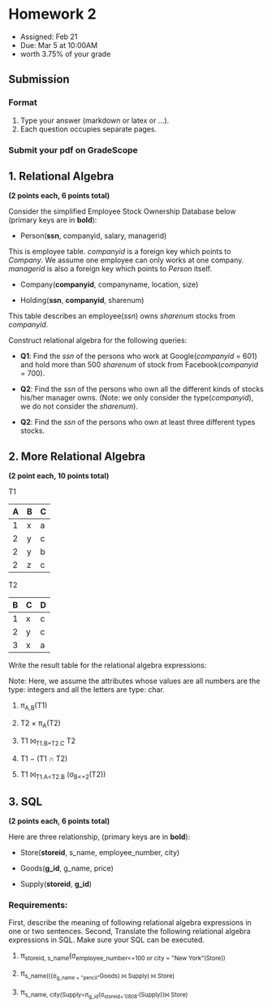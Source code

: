 # Homework 2

* Assigned: Feb 21 
* Due: Mar 5 at 10:00AM 
* worth 3.75% of your grade 

## Submission

### Format
1. Type your answer (markdown or latex or ...).
2. Each question occupies separate pages.

### Submit your pdf on GradeScope

## 1. Relational Algebra

**(2 points each, 6 points total)**

Consider the simplified Employee Stock Ownership Database below (primary keys are in **bold**):

* Person(**ssn**, companyid, salary, managerid) 

This is employee table. *companyid* is a foreign key which points to *Company*. 
We assume one employee can only works at one company. *managerid* is also a foreign key 
which points to *Person* itself. 

* Company(**companyid**, companyname, location, size)

* Holding(**ssn**, **companyid**, sharenum)

This table describes an employee(*ssn*) owns *sharenum* stocks from *companyid*.
 
Construct relational algebra for the following queries:

* **Q1**: Find the *ssn* of the persons who work at Google(*companyid* = 601) and hold more than 500 *sharenum*
   of stock from Facebook(*companyid* = 700).

* **Q2**: Find the *ssn* of the persons who own all the different kinds of stocks his/her manager owns.
    (Note: we only consider the type(*companyid*), we do not consider the *sharenum*). 

* **Q2**: Find the *ssn* of the persons who own at least three different types stocks.  


## 2. More Relational Algebra

**(2 point each, 10 points total)**

T1

|A | B | C |  
|---|---|---|
|1 | x | a |
|2 | y | c |
|2 | y | b |
|2 | z | c | 


T2

B | C | D
---|---|---
1 | x | c
2 | y | c
3 | x | a


Write the result table for the relational algebra expressions:

Note: Here, we assume the attributes whose values are all numbers are the type: integers 
and all the letters are type: char.


1. π<sub>A,B</sub>(T1)

2. T2 × π<sub>A</sub>(T2)

3. T1 ⨝<sub>T1.B=T2.C</sub> T2 

4. T1 − (T1 ∩ T2)

5. T1 ⨝<sub>T1.A&lt;T2.B</sub> (σ<sub>B&lt;=2</sub>(T2))


## 3. SQL

**(2 points each, 6 points total)**

Here are three relationship, (primary keys are in **bold**):

* Store(**storeid**, s_name, employee_number, city)

* Goods(**g_id**, g_name, price)

* Supply(**storeid**, **g_id**)

### Requirements:

First, describe the meaning of following relational algebra expressions in one or two sentences.
Second, Translate the following relational algebra expressions in SQL. Make sure your SQL can be executed.


1. π<sub>storeid, s_name</sub>(σ<sub>employee_number<=100 or city = "New York"(Store))

2. π<sub>s_name(((σ<sub>g_name = "pencil"</sub>Goods) ⨝ Supply) ⨝ Store)

3. π<sub>s_name, city(Supply÷π<sub>g_id</sub>(σ<sub>storeid='0808'</sub>(Supply))⨝ Store)
